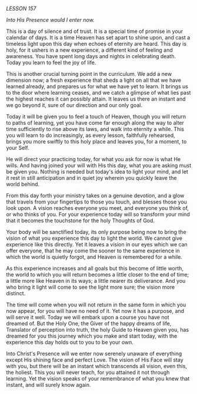 *LESSON 157*

*Into His Presence would I enter now.*

This is a day of silence and of trust. It is a special time of promise in your calendar of days. It is a time Heaven has set apart to shine upon, and cast a timeless light upon this day when echoes of eternity are heard. This day is holy, for it ushers in a new experience, a different kind of feeling and awareness. You have spent long days and nights in celebrating death. Today you learn to feel the joy of life.

This is another crucial turning point in the curriculum. We add a new dimension now; a fresh experience that sheds a light on all that we have learned already, and prepares us for what we have yet to learn. It brings us to the door where learning ceases, and we catch a glimpse of what lies past the highest reaches it can possibly attain. It leaves us there an instant and we go beyond it, sure of our direction and our only goal.

Today it will be given you to feel a touch of Heaven, though you will return to paths of learning, yet you have come far enough along the way to alter time sufficiently to rise above its laws, and walk into eternity a while. This you will learn to do increasingly, as every lesson, faithfully rehearsed, brings you more swiftly to this holy place and leaves you, for a moment, to your Self.

He will direct your practicing today, for what you ask for now is what He wills. And having joined your will with His this day, what you are asking must be given you. Nothing is needed but today's idea to light your mind, and let it rest in still anticipation and in quiet joy wherein you quickly leave the world behind.

From this day forth your ministry takes on a genuine devotion, and a glow that travels from your fingertips to those you touch, and blesses those you look upon. A vision reaches everyone you meet, and everyone you think of, or who thinks of you. For your experience today will so transform your mind that it becomes the touchstone for the holy Thoughts of God.

Your body will be sanctified today, its only purpose being now to bring the vision of what you experience this day to light the world. We cannot give experience like this directly. Yet it leaves a vision in our eyes which we can offer everyone, that he may come the sooner to the same experience in which the world is quietly forgot, and Heaven is remembered for a while.

As this experience increases and all goals but this become of little worth, the world to which you will return becomes a little closer to the end of time; a little more like Heaven in its ways; a little nearer its deliverance. And you who bring it light will come to see the light more sure; the vision more distinct.

The time will come when you will not return in the same form in which you now appear, for you will have no need of it. Yet now it has a purpose, and will serve it well. Today we will embark upon a course you have not dreamed of. But the Holy One, the Giver of the happy dreams of life, Translator of perception into truth, the holy Guide to Heaven given you, has dreamed for you this journey which you make and start today, with the experience this day holds out to you to be your own.

Into Christ's Presence will we enter now serenely unaware of everything except His shining face and perfect Love. The vision of His Face will stay with you, but there will be an instant which transcends all vision, even this, the holiest. This you will never teach, for you attained it not through learning. Yet the vision speaks of your remembrance of what you knew that instant, and will surely know again.